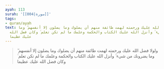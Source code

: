 ```yaml
---
ayah: 113
surah: '[[004|سورة]]'
tags:
- quran/ayah
text: ولولا فضل الله عليك ورحمته لهمت طائفة منهم أن يضلوك وما يضلون إلا أنفسهم ۖ وما
  يضرونك من شيء ۚ وأنزل الله عليك الكتاب والحكمة وعلمك ما لم تكن تعلم ۚ وكان فضل الله
  عليك عظيما
---
```

> ولولا فضل الله عليك ورحمته لهمت طائفة منهم أن يضلوك وما يضلون إلا أنفسهم ۖ وما يضرونك من شيء ۚ وأنزل الله عليك الكتاب والحكمة وعلمك ما لم تكن تعلم ۚ وكان فضل الله عليك عظيما
